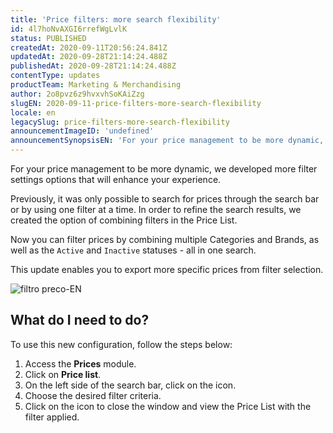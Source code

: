```yaml
---
title: 'Price filters: more search flexibility'
id: 4l7hoNvAXGI6rrefWgLvlK
status: PUBLISHED
createdAt: 2020-09-11T20:56:24.841Z
updatedAt: 2020-09-28T21:14:24.488Z
publishedAt: 2020-09-28T21:14:24.488Z
contentType: updates
productTeam: Marketing & Merchandising
author: 2o8pvz6z9hvxvhSoKAiZzg
slugEN: 2020-09-11-price-filters-more-search-flexibility
locale: en
legacySlug: price-filters-more-search-flexibility
announcementImageID: 'undefined'
announcementSynopsisEN: 'For your price management to be more dynamic, we developed more filter settings options'
---
```


For your price management to be more dynamic, we developed more filter settings options that will enhance your experience.

Previously, it was only possible to search for prices through the search bar or by using one filter at a time. In order to refine the search results, we created the option of combining filters in the Price List.

Now you can filter prices by combining multiple Categories and Brands, as well as the `Active` and `Inactive` statuses - all in one search.

This update enables you to export more specific prices from filter selection.

![filtro preco-EN](https://cdn.statically.io/gh/vtexdocs/help-center-content/refs/heads/main/docs/en/announcements/2020/september/2020-09-11-price-filters-more-search-flexibility_1.png)

## What do I need to do?
To use this new configuration, follow the steps below:

1. Access the **Prices** module.
2. Click on **Price list**.
3. On the left side of the search bar, click on the <i class="fas fa-filter" title = "filtro"></i> icon.
4. Choose the desired filter criteria.
5. Click on the <i class="fas fa-times" title = "X"></i> icon to close the window and view the Price List with the filter applied.
